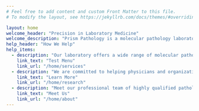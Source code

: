 ```yaml
---
# Feel free to add content and custom Front Matter to this file.
# To modify the layout, see https://jekyllrb.com/docs/themes/#overriding-theme-defaults

layout: home
welcome_header: "Precision in Laboratory Medicine"
welcome_description: "Prism Pathology is a molecular pathology laboratory committed to offering rapid and accurate diagnostic and prognostic testing to help physicians and patients make precise treatment decisions."
help_header: "How We Help"
help_items:
  - description: "Our laboratory offers a wide range of molecular pathology tests for infectious diseases, genetic diseases, hematologic neoplasms and solid tumors with fast turnaround time"
    link_text: "Test Menu"
    link_url: "/home/services"
  - description: "We are committed to helping physicians and organizations develop new testing as companion diagnostics for cutting-edge therapies."
    link_text: "Learn More"
    link_url: "/home/research"
  - description: "Meet our professional team of highly qualified pathologists and scientists."
    link_text: "Meet Us"
    link_url: "/home/about"
---
```


